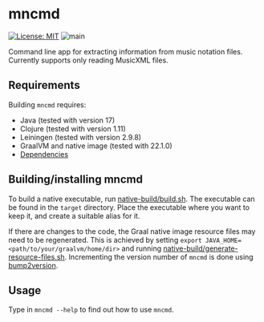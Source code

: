 # mncmd

[![License: MIT](https://img.shields.io/badge/License-MIT-yellow.svg)](https://opensource.org/licenses/MIT)
![main](https://github.com/otsob/mncmd/actions/workflows/main.yaml/badge.svg)

Command line app for extracting information from music notation files.
Currently supports only reading MusicXML files.

## Requirements

Building `mncmd` requires:

- Java (tested with version 17)
- Clojure (tested with version 1.11)
- Leiningen (tested with version 2.9.8)
- GraalVM and native image (tested with 22.1.0)
- [Dependencies](./project.clj)

## Building/installing mncmd

To build a native executable, run [native-build/build.sh](native-build/build.sh). The executable can be found in the `target` directory. Place the executable where you want to keep it, and create a suitable alias for it.

If there are changes to the code, the Graal native image resource files may need to be regenerated.
This is achieved by setting `export JAVA_HOME=<path/to/your/graalvm/home/dir>` and running [native-build/generate-resource-files.sh](./native-build/generate-resource-files.sh).
Incrementing the version number of `mncmd` is done using [bump2version](https://github.com/c4urself/bump2version/#installation).

## Usage

Type in `mncmd --help` to find out how to use `mncmd`.
